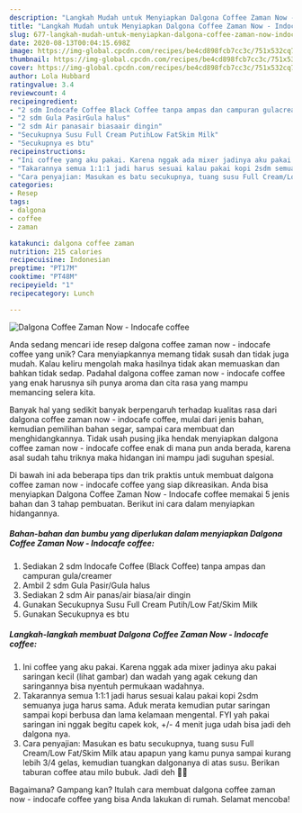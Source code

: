 ```yaml
---
description: "Langkah Mudah untuk Menyiapkan Dalgona Coffee Zaman Now - Indocafe coffee Anti Gagal"
title: "Langkah Mudah untuk Menyiapkan Dalgona Coffee Zaman Now - Indocafe coffee Anti Gagal"
slug: 677-langkah-mudah-untuk-menyiapkan-dalgona-coffee-zaman-now-indocafe-coffee-anti-gagal
date: 2020-08-13T00:04:15.698Z
image: https://img-global.cpcdn.com/recipes/be4cd898fcb7cc3c/751x532cq70/dalgona-coffee-zaman-now-indocafe-coffee-foto-resep-utama.jpg
thumbnail: https://img-global.cpcdn.com/recipes/be4cd898fcb7cc3c/751x532cq70/dalgona-coffee-zaman-now-indocafe-coffee-foto-resep-utama.jpg
cover: https://img-global.cpcdn.com/recipes/be4cd898fcb7cc3c/751x532cq70/dalgona-coffee-zaman-now-indocafe-coffee-foto-resep-utama.jpg
author: Lola Hubbard
ratingvalue: 3.4
reviewcount: 4
recipeingredient:
- "2 sdm Indocafe Coffee Black Coffee tanpa ampas dan campuran gulacreamer"
- "2 sdm Gula PasirGula halus"
- "2 sdm Air panasair biasaair dingin"
- "Secukupnya Susu Full Cream PutihLow FatSkim Milk"
- "Secukupnya es btu"
recipeinstructions:
- "Ini coffee yang aku pakai. Karena nggak ada mixer jadinya aku pakai saringan kecil (lihat gambar) dan wadah yang agak cekung dan saringannya bisa nyentuh permukaan wadahnya."
- "Takarannya semua 1:1:1 jadi harus sesuai kalau pakai kopi 2sdm semuanya juga harus sama. Aduk merata kemudian putar saringan sampai kopi berbusa dan lama kelamaan mengental. FYI yah pakai saringan ini nggak begitu capek kok, +/- 4 menit juga udah bisa jadi deh dalgona nya."
- "Cara penyajian: Masukan es batu secukupnya, tuang susu Full Cream/Low Fat/Skim Milk atau apapun yang kamu punya sampai kurang lebih 3/4 gelas, kemudian tuangkan dalgonanya di atas susu. Berikan taburan coffee atau milo bubuk. Jadi deh 👏🏼"
categories:
- Resep
tags:
- dalgona
- coffee
- zaman

katakunci: dalgona coffee zaman 
nutrition: 215 calories
recipecuisine: Indonesian
preptime: "PT17M"
cooktime: "PT48M"
recipeyield: "1"
recipecategory: Lunch

---
```



![Dalgona Coffee Zaman Now - Indocafe coffee](https://img-global.cpcdn.com/recipes/be4cd898fcb7cc3c/751x532cq70/dalgona-coffee-zaman-now-indocafe-coffee-foto-resep-utama.jpg)

Anda sedang mencari ide resep dalgona coffee zaman now - indocafe coffee yang unik? Cara menyiapkannya memang tidak susah dan tidak juga mudah. Kalau keliru mengolah maka hasilnya tidak akan memuaskan dan bahkan tidak sedap. Padahal dalgona coffee zaman now - indocafe coffee yang enak harusnya sih punya aroma dan cita rasa yang mampu memancing selera kita.

Banyak hal yang sedikit banyak berpengaruh terhadap kualitas rasa dari dalgona coffee zaman now - indocafe coffee, mulai dari jenis bahan, kemudian pemilihan bahan segar, sampai cara membuat dan menghidangkannya. Tidak usah pusing jika hendak menyiapkan dalgona coffee zaman now - indocafe coffee enak di mana pun anda berada, karena asal sudah tahu triknya maka hidangan ini mampu jadi suguhan spesial.




Di bawah ini ada beberapa tips dan trik praktis untuk membuat dalgona coffee zaman now - indocafe coffee yang siap dikreasikan. Anda bisa menyiapkan Dalgona Coffee Zaman Now - Indocafe coffee memakai 5 jenis bahan dan 3 tahap pembuatan. Berikut ini cara dalam menyiapkan hidangannya.

<!--inarticleads1-->

##### Bahan-bahan dan bumbu yang diperlukan dalam menyiapkan Dalgona Coffee Zaman Now - Indocafe coffee:

1. Sediakan 2 sdm Indocafe Coffee (Black Coffee) tanpa ampas dan campuran gula/creamer
1. Ambil 2 sdm Gula Pasir/Gula halus
1. Sediakan 2 sdm Air panas/air biasa/air dingin
1. Gunakan Secukupnya Susu Full Cream Putih/Low Fat/Skim Milk
1. Gunakan Secukupnya es btu




<!--inarticleads2-->

##### Langkah-langkah membuat Dalgona Coffee Zaman Now - Indocafe coffee:

1. Ini coffee yang aku pakai. Karena nggak ada mixer jadinya aku pakai saringan kecil (lihat gambar) dan wadah yang agak cekung dan saringannya bisa nyentuh permukaan wadahnya.
1. Takarannya semua 1:1:1 jadi harus sesuai kalau pakai kopi 2sdm semuanya juga harus sama. Aduk merata kemudian putar saringan sampai kopi berbusa dan lama kelamaan mengental. FYI yah pakai saringan ini nggak begitu capek kok, +/- 4 menit juga udah bisa jadi deh dalgona nya.
1. Cara penyajian: Masukan es batu secukupnya, tuang susu Full Cream/Low Fat/Skim Milk atau apapun yang kamu punya sampai kurang lebih 3/4 gelas, kemudian tuangkan dalgonanya di atas susu. Berikan taburan coffee atau milo bubuk. Jadi deh 👏🏼




Bagaimana? Gampang kan? Itulah cara membuat dalgona coffee zaman now - indocafe coffee yang bisa Anda lakukan di rumah. Selamat mencoba!
